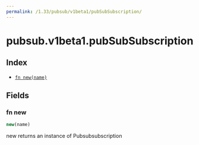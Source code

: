 ```yaml
---
permalink: /1.33/pubsub/v1beta1/pubSubSubscription/
---
```


# pubsub.v1beta1.pubSubSubscription



## Index

* [`fn new(name)`](#fn-new)

## Fields

### fn new

```ts
new(name)
```

new returns an instance of Pubsubsubscription